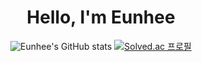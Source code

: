 <div align="center">
 
  # Hello, I'm Eunhee

<!--
**eunhee78/eunhee78** is a ✨ _special_ ✨ repository because its `README.md` (this file) appears on your GitHub profile.

Here are some ideas to get you started:

- 🔭 I’m currently working on ...
- 🌱 I’m currently learning ...
- 👯 I’m looking to collaborate on ...
- 🤔 I’m looking for help with ...
- 💬 Ask me about ...
- 📫 How to reach me: ...
- 😄 Pronouns: ...
- ⚡ Fun fact: ...
-->
![Eunhee's GitHub stats](https://github-readme-stats.vercel.app/api?username=eunhee78&show_icons=true&theme=radical)
[![Solved.ac
프로필](http://mazassumnida.wtf/api/v2/generate_badge?boj=dmsgml4579)](https://solved.ac/dmsgml4579)
</div>
